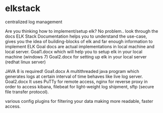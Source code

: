 # elkstack
centralized log management

Are you thinking how to implement/setup elk?
  No problem.. look through the docs
    ELK Stack Documentation helps you to understand the use-case, gives you the idea of building-blocks of elk and far enough
    information to implement ELK Goal docs are actual implementations in local machine and local server.
    Goal1.docx which will help you to setup elk in your local machine (windows 7)
    Goal2.docx for setting up elk in your local server (redhat linux server)
    
JAVA 8 is required!
Goa1.docx
  A multithreaded java program which generates logs at certain interval of time behaves like live log server.
Goal2.docx
  It uses PuTTy for remote access, nginx for reverse proxy in order to access kibana, filebeat for light-weight log shipment, 
  sftp (secure file transfer protocol).

various config plugins for filtering your data making more readable, faster access.

  
